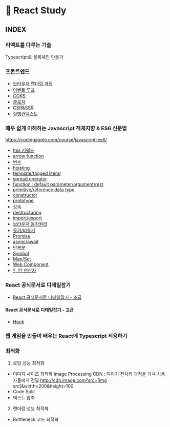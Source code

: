 ﻿# 📖 React Study

## INDEX

### 리액트를 다루는 기술

Typescript로 블록체인 만들기

### 프론트엔드

- [브라우저 렌더링 과정](frontend/%EB%B8%8C%EB%9D%BC%EC%9A%B0%EC%A0%80%EB%A0%8C%EB%8D%94%EB%A7%81%EA%B3%BC%EC%A0%95.md)
- [이벤트 루프](frontend/%EC%9D%B4%EB%B2%A4%ED%8A%B8%EB%A3%A8%ED%94%84.md)
- [CORS](frontend/cors.md)
- [클로저](frontend/클로저.md)
- [CSR&SSR](frontend/SSR%26CSR.md)
- [실행컨텍스트](frontend/%EC%8B%A4%ED%96%89%EC%BB%A8%ED%85%8D%EC%8A%A4%ED%8A%B8.md)

### 매우 쉽게 이해하는 Javascript 객체지향 & ES6 신문법

https://codingapple.com/course/javascript-es6/

- [this 키워드](javascript-es6/this.md)
- [arrow function](javascript-es6/arrow-function.md)
- [변수](javascript-es6/variable.md)
- [hoisting](javascript-es6/hoisting.md)
- [template/tagged literal](javascript-es6/template-literal.md)
- [spread operator](javascript-es6/spread-operator.md)
- [function : default parameter/argument/rest](javascript-es6/function.md)
- [primitive/reference data type](javascript-es6/reference-data-type.md)
- [constructor](javascript-es6/constructor.md)
- [prototype](javascript-es6/prototype.md)
- [상속](javascript-es6/상속.md)
- [destructuring](javascript-es6/destructuring.md)
- [import/export](javascript-es6/import&export.md)
- [브라우저 동작원리](javascript-es6/브라우저동작원리.md)
- [동기/비동기](javascript-es6/동기&비동기.md)
- [Promise](javascript-es6/Promise.md)
- [async/await](javascript-es6/async&await.md)
- [반복문](javascript-es6/반복문.md)
- [Symbol](javascript-es6/symbol.md)
- [Map/Set](javascript-es6/Map&Set.md)
- [Web Component](javascript-es6/web-component.md)
- [?, ?? 연산자](javascript-es6/%3F%EC%97%B0%EC%82%B0%EC%9E%90.md)

### React 공식문서로 디테일잡기

- [React 공식문서로 디테일잡기 - 초급](react-docs/README.md)

#### React 공식문서로 디테일잡기 - 고급

- [Hook](react-docs/docs/Hook.md)

### 웹 게임을 만들며 배우는 React에 Typescript 적용하기

### 최적화

1. 로딩 성능 최적화

- 이미지 사이즈 최적화
  image Processing CDN
  : 이미지 전처리 과정을 거쳐 사용자들에게 전달
  http://cdn.image.com?src=[img src]&width=200&height=100
- Code Split
- 텍스트 압축

2. 렌더링 성능 최적화

- Bottleneck 코드 최적화
